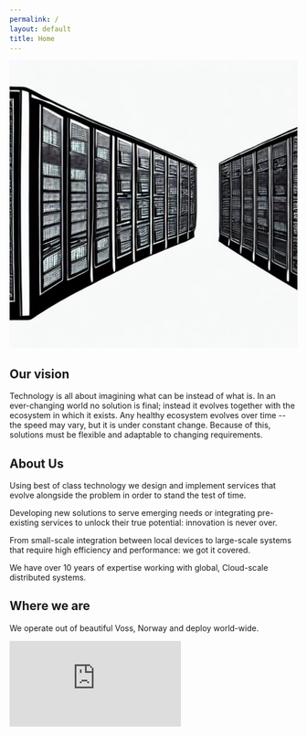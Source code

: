 ```yaml
---
permalink: /
layout: default
title: Home
---
```


<p align="center">
<img src="./assets/images/00150.png">
</p>

## Our vision

Technology is all about imagining what can be instead of what is. In an ever-changing world no solution is final; instead it evolves together with the ecosystem in which it exists. Any healthy ecosystem evolves over time -- the speed may vary, but it is under constant change. Because of this, solutions must be flexible and adaptable to changing requirements.

## About Us

Using best of class technology we design and implement services that evolve alongside the problem in order to stand the test of time.

Developing new solutions to serve emerging needs or integrating pre-existing services to unlock their true potential: innovation is never over.

From small-scale integration between local devices to large-scale systems that require high efficiency and performance: we got it covered.

We have over 10 years of expertise working with global, Cloud-scale distributed systems.


## Where we are

We operate out of beautiful Voss, Norway and deploy world-wide.

<iframe jsname="L5Fo6c" class="YMEQtf" sandbox="allow-scripts allow-popups allow-forms allow-same-origin allow-popups-to-escape-sandbox allow-downloads allow-modals" frameborder="0" aria-label="Map, Vossevangen" src="https://maps-api-ssl.google.com/maps?hl=en&amp;ll=60.626697,6.417059&amp;output=embed&amp;q=Vossevangen,+Norway+(Vossevangen)&amp;z=13" allowfullscreen=""></iframe>
